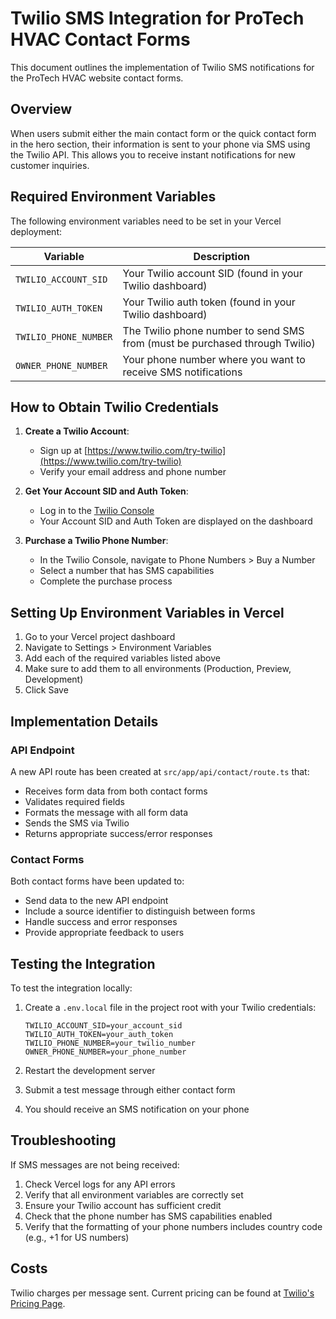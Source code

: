 # Twilio SMS Integration for ProTech HVAC Contact Forms

This document outlines the implementation of Twilio SMS notifications for the ProTech HVAC website contact forms.

## Overview

When users submit either the main contact form or the quick contact form in the hero section, their information is sent to your phone via SMS using the Twilio API. This allows you to receive instant notifications for new customer inquiries.

## Required Environment Variables

The following environment variables need to be set in your Vercel deployment:

| Variable | Description |
|----------|-------------|
| `TWILIO_ACCOUNT_SID` | Your Twilio account SID (found in your Twilio dashboard) |
| `TWILIO_AUTH_TOKEN` | Your Twilio auth token (found in your Twilio dashboard) |
| `TWILIO_PHONE_NUMBER` | The Twilio phone number to send SMS from (must be purchased through Twilio) |
| `OWNER_PHONE_NUMBER` | Your phone number where you want to receive SMS notifications |

## How to Obtain Twilio Credentials

1. **Create a Twilio Account**:
   - Sign up at [https://www.twilio.com/try-twilio](https://www.twilio.com/try-twilio)
   - Verify your email address and phone number

2. **Get Your Account SID and Auth Token**:
   - Log in to the [Twilio Console](https://www.twilio.com/console)
   - Your Account SID and Auth Token are displayed on the dashboard

3. **Purchase a Twilio Phone Number**:
   - In the Twilio Console, navigate to Phone Numbers > Buy a Number
   - Select a number that has SMS capabilities
   - Complete the purchase process

## Setting Up Environment Variables in Vercel

1. Go to your Vercel project dashboard
2. Navigate to Settings > Environment Variables
3. Add each of the required variables listed above
4. Make sure to add them to all environments (Production, Preview, Development)
5. Click Save

## Implementation Details

### API Endpoint

A new API route has been created at `src/app/api/contact/route.ts` that:
- Receives form data from both contact forms
- Validates required fields
- Formats the message with all form data
- Sends the SMS via Twilio
- Returns appropriate success/error responses

### Contact Forms

Both contact forms have been updated to:
- Send data to the new API endpoint
- Include a source identifier to distinguish between forms
- Handle success and error responses
- Provide appropriate feedback to users

## Testing the Integration

To test the integration locally:

1. Create a `.env.local` file in the project root with your Twilio credentials:
   ```
   TWILIO_ACCOUNT_SID=your_account_sid
   TWILIO_AUTH_TOKEN=your_auth_token
   TWILIO_PHONE_NUMBER=your_twilio_number
   OWNER_PHONE_NUMBER=your_phone_number
   ```

2. Restart the development server
3. Submit a test message through either contact form
4. You should receive an SMS notification on your phone

## Troubleshooting

If SMS messages are not being received:

1. Check Vercel logs for any API errors
2. Verify that all environment variables are correctly set
3. Ensure your Twilio account has sufficient credit
4. Check that the phone number has SMS capabilities enabled
5. Verify that the formatting of your phone numbers includes country code (e.g., +1 for US numbers)

## Costs

Twilio charges per message sent. Current pricing can be found at [Twilio's Pricing Page](https://www.twilio.com/sms/pricing).
